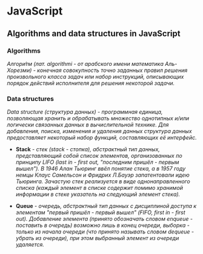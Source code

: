 # JavaScript

## Algorithms and data structures in JavaScript

### Algorithms

_Алгори́тм (лат. al­go­rithmi - от арабского имени математика Аль-Хорезми) - конечная совокупность точно заданных правил решения произвольного класса задач или набор инструкций, описывающих порядок действий исполнителя для решения некоторой задачи._

### Data structures

_Data structure (структура данных) - программная единица, позволяющая хранить и обрабатывать множество однотипных и/или логически связанных данных в вычислительной технике. Для добавления, поиска, изменения и удаления данных структура данных предоставляет некоторый набор функций, составляющих её интерфейс._

- **Stack** _- стек (stack - стопка), абстрактный тип данных, представляющий собой список элементов, организованных по принципу LIFO (last in - first out, "последним пришёл - первым вышел"). В 1946 Алан Тьюринг ввёл понятие стека, а в 1957 году немцы Клаус Самельсон и Фридрих Л.Бауэр запатентовали идею Тьюринга. Зачастую стек реализуется в виде однонаправленного списка (каждый элемент в списке содержит помимо хранимой информации в стеке указатель на следующий элемент стека)._

- **Queue** _- очередь, абстрактный тип данных с дисциплиной доступа к элементам "первый пришёл - первый вышел" (FIFO, first in - first out). Добавление элемента (принято обозначать словом enqueue - поставить в очередь) возможно лишь в конец очереди, выборка - только из начала очереди (что принято называть словом dequeue - убрать из очереди), при этом выбранный элемент из очереди удаляется._
